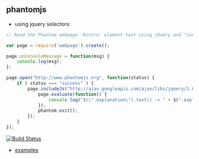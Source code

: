 phantomjs
----

- using jquery selectors:

```javascript
// Read the Phantom webpage '#intro' element text using jQuery and "includeJs"

var page = require('webpage').create();

page.onConsoleMessage = function(msg) {
    console.log(msg);
};

page.open("http://www.phantomjs.org", function(status) {
    if ( status === "success" ) {
        page.includeJs("http://ajax.googleapis.com/ajax/libs/jquery/1.6.1/jquery.min.js", function() {
            page.evaluate(function() {
                console.log("$(\".explanation\").text() -> " + $(".explanation").text());
            });
            phantom.exit();
        });
    }
});
```
[![Build Status](https://travis-ci.org/ariya/phantomjs.svg?branch=master)](https://travis-ci.org/ariya/phantomjs)
- [examples](https://github.com/ariya/phantomjs/tree/master/examples)
